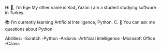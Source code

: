 Hi 👋, I'm Ege My other name is Kod_Yazarı
I am a student studying software in Turkey.


📚 I'm currently learning Artificial Intelligence, Python, C.
💬 You can ask me questions about Python


Abilities:
-Scratch
-Python
-Ardunio
-Artificial intelligence
-Microsoft Office
-Canva
